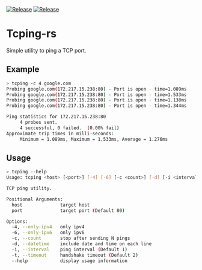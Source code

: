 [![Release](https://img.shields.io/github/v/release/dph5199278/tcping-rs)](https://github.com/dph5199278/tcping-rs/releases/latest)
[![Release](https://img.shields.io/github/license/dph5199278/tcping-rs)](https://github.com/dph5199278/tcping-rs/blob/main/LICENSE)

# Tcping-rs

Simple utility to ping a TCP port.

## Example
```sh
> tcping -c 4 google.com
Probing google.com(172.217.15.238:80) - Port is open - time=1.089ms
Probing google.com(172.217.15.238:80) - Port is open - time=1.533ms
Probing google.com(172.217.15.238:80) - Port is open - time=1.138ms
Probing google.com(172.217.15.238:80) - Port is open - time=1.344ms

Ping statistics for 172.217.15.238:80
     4 probes sent.
     4 successful, 0 failed.  (0.00% fail)
Approximate trip times in milli-seconds:
     Minimum = 1.089ms, Maximum = 1.533ms, Average = 1.276ms
```

## Usage
```sh
> tcping --help
Usage: tcping <host> [<port>] [-4] [-6] [-c <count>] [-d] [-i <interval>] [-t <timeout>]

TCP ping utility.

Positional Arguments:
  host              target host
  port              target port (Default 80)

Options:
  -4, --only-ipv4   only ipv4
  -6, --only-ipv6   only ipv6
  -c, --count       stop after sending N pings
  -d, --datetime    include date and time on each line
  -i, --interval    ping interval (Default 1)
  -t, --timeout     handshake timeout (Default 2)
  --help            display usage information
```

